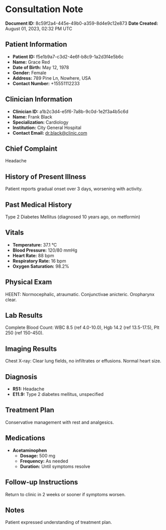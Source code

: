 # Consultation Note
**Document ID:** 8c59f2a4-445e-49b0-a359-8d4e9c12e873
**Date Created:** August 01, 2023, 02:32 PM UTC

## Patient Information
-   **Patient ID:** f5e1b9a7-c3d2-4e6f-b8c9-1a2d3f4e5b6c
-   **Name:** Grace Red
-   **Date of Birth:** May 12, 1978
-   **Gender:** Female
-   **Address:** 789 Pine Ln, Nowhere, USA
-   **Contact Number:** +15551112233

## Clinician Information
-   **Clinician ID:** a1b2c3d4-e5f6-7a8b-9c0d-1e2f3a4b5c6d
-   **Name:** Frank Black
-   **Specialization:** Cardiology
-   **Institution:** City General Hospital
-   **Contact Email:** dr.black@clinic.com

## Chief Complaint
Headache

## History of Present Illness
Patient reports gradual onset over 3 days, worsening with activity.

## Past Medical History
Type 2 Diabetes Mellitus (diagnosed 10 years ago, on metformin)

## Vitals
-   **Temperature:** 37.1 °C
-   **Blood Pressure:** 120/80 mmHg
-   **Heart Rate:** 88 bpm
-   **Respiratory Rate:** 16 bpm
-   **Oxygen Saturation:** 98.2%

## Physical Exam
HEENT: Normocephalic, atraumatic. Conjunctivae anicteric. Oropharynx clear.

## Lab Results
Complete Blood Count: WBC 8.5 (ref 4.0-10.0), Hgb 14.2 (ref 13.5-17.5), Plt 250 (ref 150-450).

## Imaging Results
Chest X-ray: Clear lung fields, no infiltrates or effusions. Normal heart size.

## Diagnosis
-   **R51:** Headache
-   **E11.9:** Type 2 diabetes mellitus, unspecified

## Treatment Plan
Conservative management with rest and analgesics.

## Medications
-   **Acetaminophen**
    -   **Dosage:** 500 mg
    -   **Frequency:** As needed
    -   **Duration:** Until symptoms resolve

## Follow-up Instructions
Return to clinic in 2 weeks or sooner if symptoms worsen.

## Notes
Patient expressed understanding of treatment plan.